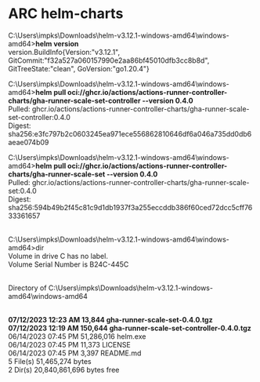 # ARC helm-charts

C:\Users\impks\Downloads\helm-v3.12.1-windows-amd64\windows-amd64>**helm version**
<br>version.BuildInfo{Version:"v3.12.1", GitCommit:"f32a527a060157990e2aa86bf45010dfb3cc8b8d", GitTreeState:"clean", GoVersion:"go1.20.4"}

C:\Users\impks\Downloads\helm-v3.12.1-windows-amd64\windows-amd64>**helm pull oci://ghcr.io/actions/actions-runner-controller-charts/gha-runner-scale-set-controller --version 0.4.0**
<br>Pulled: ghcr.io/actions/actions-runner-controller-charts/gha-runner-scale-set-controller:0.4.0
<br>Digest: sha256:e3fc797b2c0603245ea971ece556862810646df6a046a735dd0db6aeae074b09

C:\Users\impks\Downloads\helm-v3.12.1-windows-amd64\windows-amd64>**helm pull oci://ghcr.io/actions/actions-runner-controller-charts/gha-runner-scale-set --version 0.4.0**
<br>Pulled: ghcr.io/actions/actions-runner-controller-charts/gha-runner-scale-set:0.4.0
<br> Digest: sha256:594b49b2f45c81c9d1db1937f3a255eccddb386f60ced72dcc5cff7633361657

<br>C:\Users\impks\Downloads\helm-v3.12.1-windows-amd64\windows-amd64>dir
<br> Volume in drive C has no label.
<br> Volume Serial Number is B24C-445C

<br> Directory of C:\Users\impks\Downloads\helm-v3.12.1-windows-amd64\windows-amd64

<br>**07/12/2023  12:23 AM            13,844 gha-runner-scale-set-0.4.0.tgz
<br>07/12/2023  12:19 AM           150,644 gha-runner-scale-set-controller-0.4.0.tgz**
<br>06/14/2023  07:45 PM        51,286,016 helm.exe
<br>06/14/2023  07:45 PM            11,373 LICENSE
<br>06/14/2023  07:45 PM             3,397 README.md
<br>               5 File(s)     51,465,274 bytes
<br>               2 Dir(s)  20,840,861,696 bytes free
